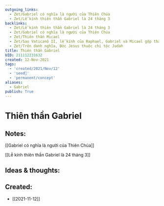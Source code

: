 ```yaml
---
outgoing_links:
  - Zet/Gabriel có nghĩa là người của Thiên Chúa
  - Zet/Lễ kính thiên thần Gabriel là 24 tháng 3
backlinks:
  - Zet/Lễ kính thiên thần Gabriel là 24 tháng 3
  - Zet/Gabriel có nghĩa là người của Thiên Chúa
  - Zet/Thiên thần Micael
  - Zet/Sau Vaticanô II, lễ kính của Raphael, Gabriel và Micael gộp thành một
  - Zet/Trên danh nghĩa, Đức Jesus thuộc chi tộc Judah
title: Thiên thần Gabriel
UID: 211112231632
created: 12-Nov-2021
tags:
  - 'created/2021/Nov/12'
  - 'seed🥜'
  - 'permanent/concept'
aliases:
  - Gabriel
publish: True
---
```

# Thiên thần Gabriel

## Notes:

[[Gabriel có nghĩa là người của Thiên Chúa]]

[[Lễ kính thiên thần Gabriel là 24 tháng 3]]

## Ideas & thoughts:

## Created:
- [[2021-11-12]]
